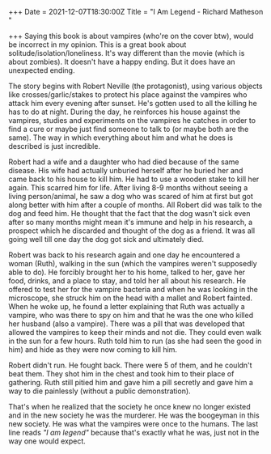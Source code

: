 +++
Date = 2021-12-07T18:30:00Z
Title = "I Am Legend - Richard Matheson "

+++
Saying this book is about vampires (who're on the cover btw), would be incorrect in my opinion. This is a great book about solitude/isolation/loneliness. It's way different than the movie (which is about zombies). It doesn't have a happy ending. But it does have an unexpected ending. 

The story begins with Robert Neville (the protagonist), using various objects like crosses/garlic/stakes to protect his place against the vampires who attack him every evening after sunset. He's gotten used to all the killing he has to do at night. During the day, he reinforces his house against the vampires, studies and experiments on the vampires he catches in order to find a cure or maybe just find someone to talk to (or maybe both are the same). The way in which everything about him and what he does is described is just incredible. 

Robert had a wife and a daughter who had died because of the same disease. His wife had actually unburied herself after he buried her and came back to his house to kill him. He had to use a wooden stake to kill her again. This scarred him for life. After living 8-9 months without seeing a living person/animal, he saw a dog who was scared of him at first but got along better with him after a couple of months. All Robert did was talk to the dog and feed him. He thought that the fact that the dog wasn't sick even after so many months might mean it's immune and help in his research, a prospect which he discarded and thought of the dog as a friend. It was all going well till one day the dog got sick and ultimately died.

Robert was back to his research again and one day he encountered a woman (Ruth), walking in the sun (which the vampires weren't supposedly able to do). He forcibly brought her to his home, talked to her, gave her food, drinks, and a place to stay, and told her all about his research. He offered to test her for the vampire bacteria and when he was looking in the microscope, she struck him on the head with a mallet and Robert fainted. When he woke up, he found a letter explaining that Ruth was actually a vampire, who was there to spy on him and that he was the one who killed her husband (also a vampire). There was a pill that was developed that allowed the vampires to keep their minds and not die. They could even walk in the sun for a few hours. Ruth told him to run (as she had seen the good in him) and hide as they were now coming to kill him. 

Robert didn't run. He fought back. There were 5 of them, and he couldn't beat them. They shot him in the chest and took him to their place of gathering. Ruth still pitied him and gave him a pill secretly and gave him a way to die painlessly (without a public demonstration). 

That's when he realized that the society he once knew no longer existed and in the new society he was the murderer. He was the boogeyman in this new society. He was what the vampires were once to the humans. The last line reads _"I am legend"_ because that's exactly what he was, just not in the way one would expect. 